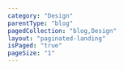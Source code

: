 ```yaml
---
category: "Design"
parentType: "blog"
pagedCollection: "blog,Design"
layout: "paginated-landing"
isPaged: "true"
pageSize: "1"
---
```



